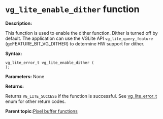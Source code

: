 # `vg_lite_enable_dither` function 

**Description:**

This function is used to enable the dither function. Dither is turned off by default. The application can use the VGLite API `vg_lite_query_feature` \(gcFEATURE\_BIT\_VG\_DITHER\) to determine HW support for dither.

**Syntax:**

```
vg_lite_error_t vg_lite_enable_dither (
);
```

**Parameters:** None

**Returns:**

Returns `VG_LITE_SUCCESS` if the function is successful. See [vg\_lite\_error\_t](vg_lite_error_t_enumeration.md) enum for other return codes.

**Parent topic:**[Pixel buffer functions](../topics/pixel_buffer_functions.md)

